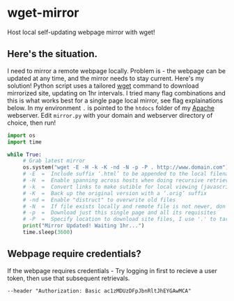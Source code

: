 # wget-mirror
Host local self-updating webpage mirror with wget!

## Here's the situation. 
I need to mirror a remote webpage locally. Problem is - the webpage can be updated at any time, and the mirror needs to stay current. Here's my solution! Python script uses a tailored [wget](https://www.gnu.org/software/wget/) command to download mirrorized site, updating on 1hr intervals. I tried many flag combinations and this is what works best for a single page local mirror, see flag explainations below. In my environment `.` is pointed to the `htdocs` folder of my [Apache](https://httpd.apache.org/) webserver. Edit `mirror.py` with your domain and webserver directory of choice, then run!

```python
import os
import time

while True:
     # Grab latest mirror
     os.system("wget -E -H -k -K -nd -N -p -P . http://www.domain.com")
     # -E  =  Include suffix ‘.html’ to be appended to the local filename
     # -H  =  Enable spanning across hosts when doing recursive retrieving
     # -k  =  Convert links to make sutible for local viewing (javascript + css imports)
     # -K  =  Back up the original version with a ‘.orig’ suffix
     # -nd =  Enable "distruct" to overwrite old files
     # -N  =  If file exists locally and remote file is not newer, don't download
     # -p  =  Download just this single page and all its requisites
     # -P  =  Specify location to download site files, I use '.' to target current directory
     print("Mirror Updated! Waiting 1hr...")
     time.sleep(3600)
```

## Webpage require credentials?
If the webpage requires credentials - Try logging in first to recieve a user token, then use that subsequent retrievals.
```
--header "Authorization: Basic ac1zMDUzDFpJbnRltJhEYGAwMCA"
```
